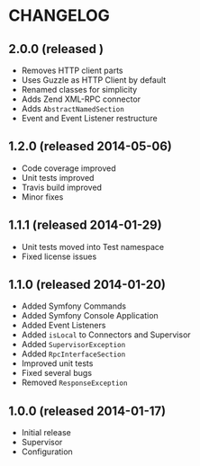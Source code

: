 # CHANGELOG


## 2.0.0 (released )

* Removes HTTP client parts
* Uses Guzzle as HTTP Client by default
* Renamed classes for simplicity
* Adds Zend XML-RPC connector
* Adds `AbstractNamedSection`
* Event and Event Listener restructure


## 1.2.0 (released 2014-05-06)

* Code coverage improved
* Unit tests improved
* Travis build improved
* Minor fixes


## 1.1.1 (released 2014-01-29)

* Unit tests moved into Test namespace
* Fixed license issues


## 1.1.0 (released 2014-01-20)

* Added Symfony Commands
* Added Symfony Console Application
* Added Event Listeners
* Added `isLocal` to Connectors and Supervisor
* Added `SupervisorException`
* Added `RpcInterfaceSection`
* Improved unit tests
* Fixed several bugs
* Removed `ResponseException`


## 1.0.0 (released 2014-01-17)

* Initial release
* Supervisor
* Configuration
